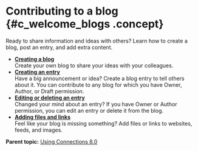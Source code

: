 # Contributing to a blog {#c_welcome_blogs .concept}

Ready to share information and ideas with others? Learn how to create a blog, post an entry, and add extra content.

-   **[Creating a blog](../blogs/t_blog_creating.md)**  
Create your own blog to share your ideas with your colleagues.
-   **[Creating an entry](../blogs/t_blog_new_entries.md)**  
Have a big announcement or idea? Create a blog entry to tell others about it. You can contribute to any blog for which you have Owner, Author, or Draft permission.
-   **[Editing or deleting an entry](../blogs/t_blog_entry_edit.md)**  
Changed your mind about an entry? If you have Owner or Author permission, you can edit an entry or delete it from the blog.
-   **[Adding files and links](../blogs/t_blog_file_upload.md)**  
Feel like your blog is missing something? Add files or links to websites, feeds, and images.

**Parent topic:** [Using Connections 8.0](../welcome/welcome_end_user.md)

